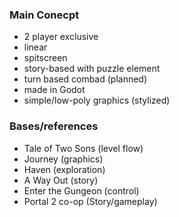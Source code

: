 ### Main Conecpt
 - 2 player exclusive
 - linear 
 - spitscreen
 - story-based with puzzle element
 - turn based combad (planned)
 - made in Godot
 - simple/low-poly graphics (stylized)

### Bases/references
 - Tale of Two Sons (level flow)
 - Journey  (graphics)
 - Haven (exploration)
 - A Way Out (story)
 - Enter the Gungeon (control)
 - Portal 2  co-op (Story/gameplay)
